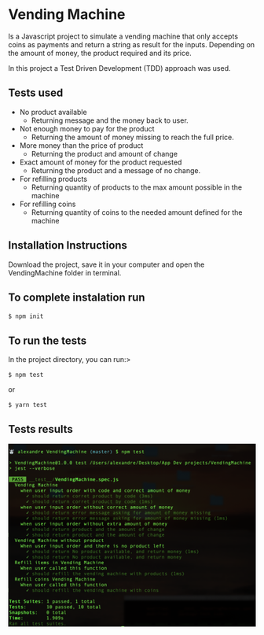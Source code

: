 # Vending Machine

Is a Javascript project to simulate a vending machine that only accepts coins as payments and return a string as result for the inputs.
Depending on the amount of money, the product required and its price.

In this project a Test Driven Development (TDD) approach was used.

## Tests used

- No product available
  - Returning message and the money back to user.
- Not enough money to pay for the product
  - Returning the amount of money missing to reach the full price.
- More money than the price of product
  - Returning the product and amount of change
- Exact amount of money for the product requested
  - Returning the product and a message of no change.
- For refilling products
  - Returning quantity of products to the max amount possible in the machine
- For refilling coins
  - Returning quantity of coins to the needed amount defined for the machine

## Installation Instructions

Download the project, save it in your computer and open the VendingMachine folder in terminal.

## To complete instalation run

```console
$ npm init
```

## To run the tests

In the project directory, you can run:>

```console
$ npm test
```

or

```console
$ yarn test
```

## Tests results

<img src="./images/Screen Shot 2019-11-17 at 7.59.16 AM.png" />
